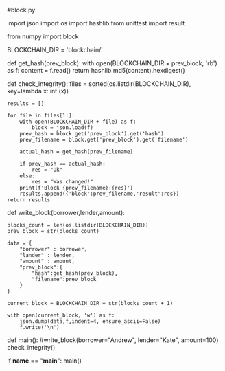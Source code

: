 #block.py

import json
import os
import hashlib
from unittest import result

from numpy import block

BLOCKCHAIN_DIR = 'blockchain/'

def get_hash(prev_block):
    with open(BLOCKCHAIN_DIR + prev_block, 'rb') as f:
        content = f.read()
    return hashlib.md5(content).hexdigest()

def check_integrity():
    files = sorted(os.listdir(BLOCKCHAIN_DIR), key=lambda x: int (x))
      
    results = []
    
    for file in files[1:]:
        with open(BLOCKCHAIN_DIR + file) as f:
            block = json.load(f)
        prev_hash = block.get('prev_block').get('hash')
        prev_filename = block.get('prev_block').get('filename')
        
        actual_hash = get_hash(prev_filename)
        
        if prev_hash == actual_hash:
            res = "Ok"
        else:
            res = "Was changed!"
        print(f'Block {prev_filename}:{res}')  
        results.append({'block':prev_filename,'result':res})  
    return results
    

def write_block(borrower,lender,amount):
    
    blocks_count = len(os.listdir(BLOCKCHAIN_DIR))
    prev_block = str(blocks_count)
    
    data = {
        "borrower" : borrower,
        "lander" : lender,
        "amount" : amount,
        "prev_block":{
            "hash":get_hash(prev_block),
            "filename":prev_block
        }
    }
    
    current_block = BLOCKCHAIN_DIR + str(blocks_count + 1)
    
    with open(current_block, 'w') as f:
        json.dump(data,f,indent=4, ensure_ascii=False)
        f.write('\n')
        
    
def main():
    #write_block(borrower="Andrew", lender="Kate", amount=100)
        check_integrity()


if __name__ == "__main__":
    main()


